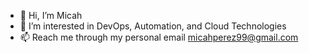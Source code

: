 - 👋 Hi, I’m Micah
- 👀 I’m interested in DevOps, Automation, and Cloud Technologies
- 📫 Reach me through my personal email micahperez99@gmail.com

<!---
Micahperez2/Micahperez2 is a ✨ special ✨ repository because its `README.md` (this file) appears on your GitHub profile.
You can click the Preview link to take a look at your changes.
--->
